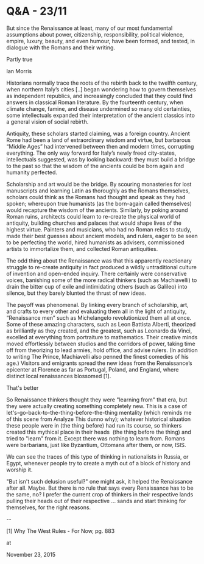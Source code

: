 # Q&A - 23/11
But since the Renaissance at least, many of our most fundamental assumptions about power, citizenship, responsibility, political violence, empire, luxury, beauty, and even humour, have been formed, and tested, in dialogue with the Romans and their writing.

Partly true 

Ian Morris  

Historians normally trace the roots of the rebirth back to the twelfth century, when northern Italy’s cities [..] began wondering how to govern themselves as independent republics, and increasingly concluded that they could find answers in classical Roman literature. By the fourteenth century, when climate change, famine, and disease undermined so many old certainties, some intellectuals expanded their interpretation of the ancient classics into a general vision of social rebirth.

Antiquity, these scholars started claiming, was a foreign country. Ancient Rome had been a land of extraordinary wisdom and virtue, but barbarous “Middle Ages” had intervened between then and modern times, corrupting everything. The only way forward for Italy’s newly freed city-states, intellectuals suggested, was by looking backward: they must build a bridge to the past so that the wisdom of the ancients could be born again and humanity perfected.

Scholarship and art would be the bridge. By scouring monasteries for lost manuscripts and learning Latin as thoroughly as the Romans themselves, scholars could think as the Romans had thought and speak as they had spoken; whereupon true humanists (as the born-again called themselves) would recapture the wisdom of the ancients. Similarly, by poking around Roman ruins, architects could learn to re-create the physical world of antiquity, building churches and palaces that would shape lives of the highest virtue. Painters and musicians, who had no Roman relics to study, made their best guesses about ancient models, and rulers, eager to be seen to be perfecting the world, hired humanists as advisers, commissioned artists to immortalize them, and collected Roman antiquities.

The odd thing about the Renaissance was that this apparently reactionary struggle to re-create antiquity in fact produced a wildly untraditional culture of invention and open-ended inquiry. There certainly were conservative voices, banishing some of the more radical thinkers (such as Machiavelli) to drain the bitter cup of exile and intimidating others (such as Galileo) into silence, but they barely blunted the thrust of new ideas.

The payoff was phenomenal. By linking every branch of scholarship, art, and crafts to every other and evaluating them all in the light of antiquity, “Renaissance men” such as Michelangelo revolutionized them all at once. Some of these amazing characters, such as Leon Battista Alberti, theorized as brilliantly as they created, and the greatest, such as Leonardo da Vinci, excelled at everything from portraiture to mathematics. Their creative minds moved effortlessly between studios and the corridors of power, taking time off from theorizing to lead armies, hold office, and advise rulers. (In addition to writing The Prince, Machiavelli also penned the finest comedies of his age.) Visitors and emigrants spread the new ideas from the Renaissance’s epicenter at Florence as far as Portugal, Poland, and England, where distinct local renaissances blossomed [1].

That's better

So Renaissance thinkers thought they were "learning from" that era, but they were actually creating something completely new. This is a case of let's-go-back-to-the-thing-before-the-thing mentality (which reminds me of this scene from Analyze This dunno why); whatever historical situation these people were in (the thing before) had run its course, so thinkers created this mythical place in their heads  (the thing before the thing) and tried to "learn" from it. Except there was nothing to learn from. Romans were barbarians, just like Byzantium, Ottomans after them, or now, ISIS.

We can see the traces of this type of thinking in nationalists in Russia, or Egypt, whenever people try to create a myth out of a block of history and worship it. 

"But isn't such delusion useful?" one might ask, it helped the Renaissance after all. Maybe. But there is no rule that says every Renaissance has to be the same, no?  I prefer the current crop of thinkers in their respective lands pulling their heads out of their respective ... sands and start thinking for themselves, for the right reasons. 

--

[1] Why The West Rules - For Now, pg. 883







at

November 23, 2015















